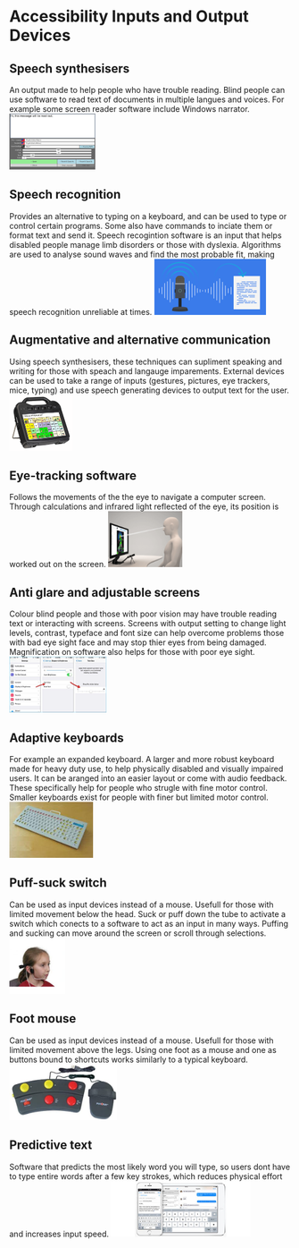 # Accessibility Inputs and Output Devices

## Speech synthesisers
An output made to help people who have trouble reading. Blind people can use software to read text of documents in multiple langues and voices. For example some screen reader software include Windows narrator.
<img src="https://raw.githubusercontent.com/JachymT/a-level-cs-blog/main/Computer%20Systems/1.1/1.1.3/images/acc1.png" height="100">

## Speech recognition
Provides an alternative to typing on a keyboard, and can be used to type or control certain programs. Some also have commands to inciate them or format text and send it. Speech recogintion software is an input that helps disabled people manage limb disorders or those with dyslexia. Algorithms are used to analyse sound waves and find the most probable fit, making speech recognition unreliable at times.
<img src="https://raw.githubusercontent.com/JachymT/a-level-cs-blog/main/Computer%20Systems/1.1/1.1.3/images/acc2.png" height="100">

## Augmentative and alternative communication
Using speech synthesisers, these techniques can supliment speaking and writing for those with speach and langauge imparements. External devices can be used to take a range of inputs (gestures, pictures, eye trackers, mice, typing) and use speech generating devices to output text for the user.
<img src="https://raw.githubusercontent.com/JachymT/a-level-cs-blog/main/Computer%20Systems/1.1/1.1.3/images/acc3.png" height="100">

## Eye-tracking software
Follows the movements of the the eye to navigate a computer screen. Through calculations and infrared light reflected of the eye, its position is worked out on the screen.
<img src="https://raw.githubusercontent.com/JachymT/a-level-cs-blog/main/Computer%20Systems/1.1/1.1.3/images/acc4.png" height="100">

## Anti glare and adjustable screens
Colour blind people and those with poor vision may have trouble reading text or interacting with screens. Screens with output setting to change light levels, contrast, typeface and font size can help overcome problems those with bad eye sight face and may stop thier eyes from being damaged. Magnification on software also helps for those with poor eye sight.
<img src="https://raw.githubusercontent.com/JachymT/a-level-cs-blog/main/Computer%20Systems/1.1/1.1.3/images/acc5.png" height="100">

## Adaptive keyboards
For example an expanded keyboard. A larger and more robust keyboard made for heavy duty use, to help physically disabled and visually impaired users. It can be aranged into an easier layout or come with audio feedback. These specifically help for people who strugle with fine motor control. Smaller keyboards exist for people with finer but limited motor control.
<img src="https://raw.githubusercontent.com/JachymT/a-level-cs-blog/main/Computer%20Systems/1.1/1.1.3/images/acc6.png" height="100">

## Puff-suck switch
Can be used as input devices instead of a mouse. Usefull for those with limited movement below the head. Suck or puff down the tube to activate a switch which conects to a software to act as an input in many ways. Puffing and sucking can move around the screen or scroll through selections.
<img src="https://raw.githubusercontent.com/JachymT/a-level-cs-blog/main/Computer%20Systems/1.1/1.1.3/images/acc7.png" height="100">

## Foot mouse
Can be used as input devices instead of a mouse. Usefull for those with limited movement above the legs. Using one foot as a mouse and one as buttons bound to shortcuts works similarly to a typical keyboard.
<img src="https://raw.githubusercontent.com/JachymT/a-level-cs-blog/main/Computer%20Systems/1.1/1.1.3/images/acc8.png" height="100">

## Predictive text
Software that predicts the most likely word you will type, so users dont have to type entire words after a few key strokes, which reduces physical effort and increases input speed.
<img src="https://raw.githubusercontent.com/JachymT/a-level-cs-blog/main/Computer%20Systems/1.1/1.1.3/images/acc9.png" height="100">
